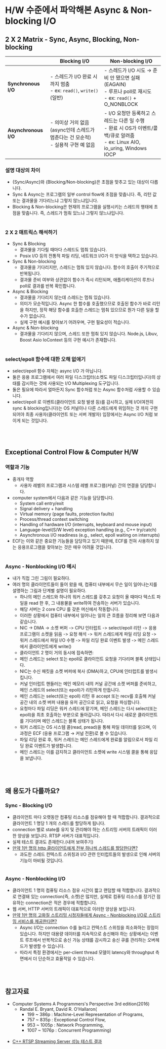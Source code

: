 # H/W 수준에서 파악해본 Async & Non-blocking I/O



## 2 X 2 Matrix - Sync, Async, Blocking, Non-blocking
|                 | Blocking I/O                                               | Non-blocking I/O                                              |
|-----------------|-----------------------------------------------------------|---------------------------------------------------------------|
| **Synchronous I/O** | - 스레드가 I/O 완료 시까지 멈춤<br>- ex: `read()`, `write()` (일반) | - 스레드가 I/O 시도 → 준비 안 됐으면 실패(EAGAIN)<br>- 루프나 poll로 재시도<br>- ex: `read()` + O_NONBLOCK |
| **Asynchronous I/O** | - 의미상 거의 없음 (async인데 스레드가 멈춘다는 건 모순적)<br>- 실용적 구현 예 없음 | - I/O 요청만 등록하고 스레드는 다른 일 수행<br>- 완료 시 OS가 이벤트/콜백/큐로 알려줌<br>- ex: Linux AIO, io_uring, Windows IOCP |
### 설명 대상의 차이
- {Sync/Async}와 {Blocking/Non-blocking}은 초점을 맞추고 있는 대상이 다릅니다.
- Sync & Async는 프로그램의 일부 control flow에 초점을 맞춥니다. 즉, 리턴 값 또는 결과물을 기다리느냐 그렇지 않느냐입니다.
- Blocking & Non-blocking은 현재의 프로그램을 실행시키는 스레드의 행태에 초점을 맞춥니다. 즉, 스레드가 멈춰 있느냐 그렇지 않느냐입니다.
<br><br/>

### 2 X 2 매트릭스 해석하기
- Sync & Blocking
  - 결과물을 기다릴 때마다 스레드도 멈춰 있습니다.
  - Posix I/O 등의 전통적 파일 리딩, 네트워크 I/O가 이 방식을 택하고 있습니다.
- Sync & Non-blocking
  - 결과물을 기다리지만, 스레드는 멈춰 있지 않습니다. 함수의 호출이 주기적으로 반복됩니다.
  - 결과물 준비 여부와 상관없이 함수가 즉시 리턴되며, 애플리케이션이 루프나 poll로 결과를 반복 확인합니다.
- Async & Blocking
  - 결과물을 기다리지 않는데 스레드는 멈춰 있습니다.
  - 의미가 모순적입니다. Async 한 함수를 호출했으므로 호출된 함수가 바로 리턴을 하지만, 정작 해당 함수를 호출한 스레드는 멈춰 있으므로 뭔가 다른 일을 할 수가 없습니다.
  - 실제 구현 예시를 찾아보기 어려우며, 구현 필요성이 적습니다.
- Async & Non-blocking
  - 결과물을 기다리지 않으며, 스레드 또한 멈춰 있지 않습니다. Node.js, Libuv, Boost Asio IoContext 등의 구현 예시가 존재합니다.
<br><br/>

### select/epoll 함수에 대한 오해 없애기
- select/epoll 함수 자체는 async I/O 가 아닙니다.
- 둘은 응용 프로그램에서 여러 파일 디스크립터(소켓도 파일 디스크립터입니다)의 상태를 감시하는 것에 사용되는 I/O Multiplexing 도구입니다.
- 둘은 필요에 따라서 얼마든지 Sync 함수처럼 또는 Async 함수처럼 사용할 수 있습니다.
- select/epoll 로 이벤트(클라이언트 요청 발생 등)를 감시하고, 실제 I/O(여전히 sync & blocking입니다)는 OS 커널이나 다른 스레드에게 위임하는 것 까지 구현되어야 최종 사용자(클라이언트 또는 서버 개발자) 입장에서는 Async I/O 처럼 보이게 되는 것입니다.
<br><br/><br><br/>



## Exceptional Control Flow & Computer H/W

### 역할과 기능
- 중개자 역할
  - 사용자 레벨의 프로그램과 시스템 레벨 프로그램(커널) 간의 연결을 담당합니다.
- computer system에서 다음과 같은 기능을 담당합니다.
  - System call entry/exit
  - Signal delivery + handling
  - Virtual memory (page faults, protection faults)
  - Process/thread context switching
  - Handling of hardware I/O (interrupts, keyboard and mouse input)
  - Language-level(S/W level) exception handling (e.g., C++ try/catch)
  - Asynchronous I/O readiness (e.g., select, epoll waiting on interrupts)
- ECF는 이와 같은 중요한 기능들을 담당하고 있기 때문에, ECF를 전혀 사용하지 않는 응용프로그램을 찾아보는 것은 매우 어려울 것입니다.
<br><br/>

### Async - Nonblocking I/O 예시
- 내가 직접 그린 그림이 필요하다.
- 여러 명의 클라이언트들이 들어 왔을 때, 컴퓨터 내부에서 무슨 일이 일어나는지를 설명하는 그림과 단계별 설명이 필요하다.
  - 하나의 메인 스레드와 하나의 워커 스레드를 갖추고 요청이 올 때마다 텍스트 파일을 read 한 후, 그 내용물을 write하여 전송하는 서버가 있습니다.
  - 해당 서버는 2 core CPU 를 갖춘 머신에서 작동합니다.
  - 이러한 상황에서 컴퓨터 내부에서 일어나는 일의 큰 흐름을 정리해 보면 다음과 같습니다.
  - NIC -> DMA -> 소켓 버퍼 -> CPU 인터럽트 -> select/epoll 리턴 -> 응용 프로그램이 소켓을 읽음 -> 요청 해석 -> 워커 스레드에게 파일 리딩 요청 -> 워커 스레드에서 파일 I/O 수행 -> 파일 리딩 완료 이벤트 발생 -> 메인 스레드에서 클라이언트에게 write()
  - 클라이언트 2 명이 거의 동시에 접속하면:
  - 메인 스레드는 select 또는 epoll로 클라이언트 요청을 기다리며 블록 상태입니다.
  -	NIC는 수신 패킷을 소켓 버퍼에 복사 (DMA)하고, CPU에 인터럽트를 발생시킵니다.
  -	커널 인터럽트 핸들러는 메인 메모리 내의 커널 공간에 소켓 버퍼를 준비하고, 메인 스레드의 select(또는 epoll)가 리턴하게 만듭니다.
  -	메인 스레드는 select(또는 epoll) 리턴 후 accept 또는 recv를 호출해 커널 공간 내의 소켓 버퍼 내용을 유저 공간으로 읽고, 요청을 파싱합니다.
  - 요청마다 파일 리딩은 워커 스레드에 맡기며, 메인 스레드는 다시 select(또는 epoll)을 최초 호출하는 부분으로 돌아갑니다. 따라서 다시 새로운 클라이언트를 기다리며 메인 스레드는 블록 상태가 됩니다.
  - 워커 스레드는 OS 시스템 콜(read, pread)을 통해 파일 데이터를 읽으며, 이 과정은 ECF (응용 프로그램 → 커널 전환)로 볼 수 있습니다.
  - 파일 리딩 완료 후, 워커 스레드는 메인 스레드에게 완료를 알림으로서 파일 리딩 완료 이벤트가 발생합니다.
  - 메인 스레드는 이를 감지하고 클라이언트 소켓에 write 시스템 콜을 통해 응답을 보냅니다.
<br><br/><br><br/>



## 왜 용도가 다를까요?
### Sync - Blocking I/O
- 클라이언트 마다 오랫동안 컴퓨팅 리소스를 점유해야 할 때 적합합니다. 결과적으로 클라이언트 1 명당 1 개의 스레드를 할당하게 됩니다.
- connection 별로 state를 유지 및 관리해야 하는 스트리밍 서버의 트래픽이 이러한 양상을 보입니다. RTSP 서버가 대표적입니다.
- 실제 테스트 결과도 존재한다.(내꺼 보여주기)
- [만약 1만 명의 http 클라이언트에게 전부 하나씩 스레드를 할당한다면?]()
  - 과도한 스레드 컨텍스트 스위칭과 I/O 관련 인터럽트들의 발생으로 인해 서버의 기능이 마비될 것입니다.
<br><br/>

### Async - Nonblocking I/O
- 클라이언트 1 명의 컴퓨팅 리소스 점유 시간이 짧고 랜덤할 때 적합합니다. 결과적으로 연결돼 있는 connection(즉, 소켓)은 많지만, 실제로 컴퓨팅 리소스를 장기간 점유하는 connection은 적은 경우에 적합합니다.
- 웹 서버, HTTP 서버의 트래픽이 대표적으로 이러한 양상을 보입니다.
- [만약 1만 명의 고화질 스트리밍 시청자들에게 Async - Nonblocking I/O로 스트리밍 서비스를 제공한다면?]()
  - Async I/O는 connection 수를 늘리고 컨텍스트 스위칭을 최소화하는 장점이 있습니다. 하지만 대용량 데이터를 지속적으로 송신해야 하는 상황에서는 이벤트 루프에서 반복적으로 송신 가능 상태를 감시하고 송신 큐를 관리하는 오버헤드가 발생할 수 있습니다.
  - 따라서 특정 환경에서는 per-client thread 모델이 latency와 throughput 측면에서 더 단순하고 효율적일 수 있습니다.
<br><br/><br><br/>



## 참고자료

- Computer Systems A Programmers's Perspective 3rd edition(2016)
  - Randal E. Bryant, David R. O'Hallaron(
    - 199 ~ 386p : Machine-Level Representation of Programs,
    - 757 ~ 835p : Exceptional Control Flow,
    - 953 ~ 1005p : Network Programming,
    - 1007 ~ 1076p : Concurrent Programming)
<br><br/>
- [C++ RTSP Streaming Server 성능 테스트 결과](https://github.com/DongvinPark/RtspServerInCpp)